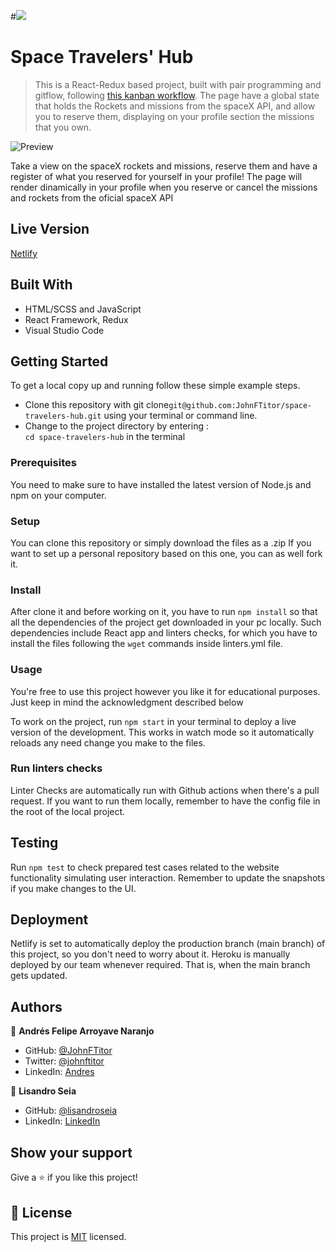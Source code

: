 #![](https://img.shields.io/badge/Microverse-blueviolet)

# Space Travelers' Hub

> This is a React-Redux based project, built with pair programming and gitflow, following [this kanban workflow](https://github.com/JohnFTitor/space-travelers-hub/projects/1). The page have a global state that holds the Rockets and missions from the spaceX API, and allow you to reserve them, displaying on your profile section the missions that you own.

![Preview](./preview.gif)

Take a view on the spaceX rockets and missions, reserve them and have a register of what you reserved for yourself in your profile! The page will render dinamically in your profile when you reserve or cancel the missions and rockets from the oficial spaceX API

## Live Version 

[Netlify](https://jf-ls-space-travelers-hub.netlify.app/)

## Built With

- HTML/SCSS and JavaScript
- React Framework, Redux
- Visual Studio Code

## Getting Started

To get a local copy up and running follow these simple example steps.

- Clone this repository with git clone```git@github.com:JohnFTitor/space-travelers-hub.git``` using your terminal or command line.
- Change to the project directory by entering : <br>
```cd space-travelers-hub``` in the terminal

### Prerequisites

You need to make sure to have installed the latest version of Node.js and npm on your computer.

### Setup

You can clone this repository or simply download the files as a .zip
If you want to set up a personal repository based on this one, you can as well fork it.

### Install

After clone it and before working on it, you have to run ```npm install``` so that all the dependencies of the project get downloaded in your pc locally.
Such dependencies include React app and linters checks, for which you have to install the files following the ```wget``` commands inside linters.yml file.   
   
### Usage

You're free to use this project however you like it for educational purposes. Just keep in mind the acknowledgment described below

To work on the project, run ```npm start``` in your terminal to deploy a live version of the development. This works in watch mode so it automatically reloads any need change you make to the files. 

### Run linters checks

Linter Checks are automatically run with Github actions when there's a pull request. If you want to run them locally, remember to have the config file in the root of the local project.

## Testing

Run ```npm test``` to check prepared test cases related to the website functionality simulating user interaction. Remember to update the snapshots if you make changes to the UI.

## Deployment

Netlify is set to automatically deploy the production branch (main branch) of this project, so you don't need to worry about it.
Heroku is manually deployed by our team whenever required. That is, when the main branch gets updated.

## Authors

👤 **Andrés Felipe Arroyave Naranjo**

- GitHub: [@JohnFTitor](https://github.com/JohnFTitor)
- Twitter: [@johnftitor](https://twitter.com/johnftitor)
- LinkedIn: [Andres](https://www.linkedin.com/in/andresarroyavenaranjo/?locale=en_US)

👤 **Lisandro Seia**

- GitHub: [@lisandroseia](https://github.com/lisandroseia)
- LinkedIn: [LinkedIn](https://www.linkedin.com/in/lisandroseia/) 

## Show your support

Give a ⭐️ if you like this project!

## 📝 License

This project is [MIT](./MIT.md) licensed.